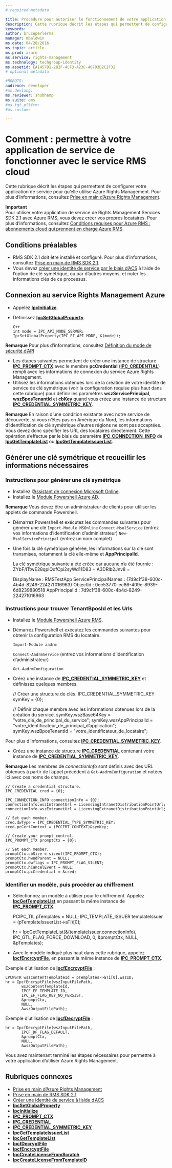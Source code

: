 ```yaml
---
# required metadata

title: Procédure pour autoriser le fonctionnement de votre application de service avec le service RMS cloud | Azure RMS
description: Cette rubrique décrit les étapes qui permettent de configurer votre application de service pour qu’elle utilise Azure Rights Management.
keywords:
author: bruceperlerms
manager: mbaldwin
ms.date: 04/28/2016
ms.topic: article
ms.prod: azure
ms.service: rights-management
ms.technology: techgroup-identity
ms.assetid: EA1457D1-282F-4CF3-A23C-46793D2C2F32
# optional metadata

#ROBOTS:
audience: developer
#ms.devlang:
ms.reviewer: shubhamp
ms.suite: ems
#ms.tgt_pltfrm:
#ms.custom:

---
```


# Comment : permettre à votre application de service de fonctionner avec le service RMS cloud

Cette rubrique décrit les étapes qui permettent de configurer votre application de service pour qu’elle utilise Azure Rights Management. Pour plus d’informations, consultez [Prise en main d’Azure Rights Management](https://technet.microsoft.com/en-us/library/jj585016.aspx).

**Important**  
Pour utiliser votre application de service de Rights Management Services SDK 2.1 avec Azure RMS, vous devez créer vos propres locataires. Pour plus d’informations, consultez [Conditions requises pour Azure RMS : abonnements cloud qui prennent en charge Azure RMS](/rights-management/get-started/requirements-subscriptions.md).

## Conditions préalables

-   RMS SDK 2.1 doit être installé et configuré. Pour plus d’informations, consultez [Prise en main de RMS SDK 2.1](getting-started-with-ad-rms-2-0.md).
-   Vous devez [créer une identité de service par le biais d’ACS](https://msdn.microsoft.com/en-us/library/gg185924.aspx) à l’aide de l’option de clé symétrique, ou par d’autres moyens, et noter les informations clés de ce processus.

## Connexion au service Rights Management Azure

-   Appelez [**IpcInitialize**](/rights-management/sdk/2.1/api/win/functions#msipc_ipcinitialize).
-   Définissez [**IpcSetGlobalProperty**](/rights-management/sdk/2.1/api/win/functions#msipc_ipcsetglobalproperty).

        C++
        int mode = IPC_API_MODE_SERVER;
        IpcSetGlobalProperty(IPC_EI_API_MODE, &(mode));


  **Remarque**  Pour plus d’informations, consultez [Définition du mode de sécurité d’API](setting-the-api-security-mode-api-mode.md)

     
-   Les étapes suivantes permettent de créer une instance de structure [**IPC\_PROMPT\_CTX**](/rights-management/sdk/2.1/api/win/ipc_prompt_ctx#msipc_ipc_prompt_ctx) avec le membre **pcCredential** ([**IPC\_CREDENTIAL**](/rights-management/sdk/2.1/api/win/ipc_credential#msipc_ipc_credential)) rempli avec les informations de connexion du service Azure Rights Management.
-   Utilisez les informations obtenues lors de la création de votre identité de service de clé symétrique (voir la configuration requise plus haut dans cette rubrique) pour définir les paramètres **wszServicePrincipal**, **wszBposTenantId** et **cbKey** quand vous créez une instance de structure [**IPC\_CREDENTIAL\_SYMMETRIC\_KEY**](/rights-management/sdk/2.1/api/win/ipc_credential#msipc_ipc_credential_symmetric_key).

**Remarque** En raison d’une condition existante avec notre service de découverte, si vous n’êtes pas en Amérique du Nord, les informations d’identification de clé symétrique d’autres régions ne sont pas acceptées. Vous devez donc spécifier les URL des locataires directement. Cette opération s’effectue par le biais du paramètre [**IPC\_CONNECTION\_INFO**](/rights-management/sdk/2.1/api/win/ipc_connection_info#msipc_ipc_connection_info) de [**IpcGetTemplateList**](/rights-management/sdk/2.1/api/win/functions#msipc_ipcgettemplatelist) ou [**IpcGetTemplateIssuerList**](/rights-management/sdk/2.1/api/win/functions#msipc_ipcgettemplateissuerlist).

## Générer une clé symétrique et recueillir les informations nécessaires

### Instructions pour générer une clé symétrique

-   Installez l’[Assistant de connexion Microsoft Online](http://go.microsoft.com/fwlink/p/?LinkID=286152).
-   Installez le [Module Powershell Azure AD](https://bposast.vo.msecnd.net/MSOPMW/8073.4/amd64/AdministrationConfig-en.msi).

**Remarque**  Vous devez être un administrateur de clients pour utiliser les applets de commande Powershell.

-   Démarrez Powershell et exécutez les commandes suivantes pour générer une clé         `Import-Module MSOnline`
            `Connect-MsolService` (entrez vos informations d’identification d’administrateur)         `New-MsolServicePrincipal` (entrez un nom complet)
-   Une fois la clé symétrique générée, les informations sur la clé sont transmises, notamment la clé elle-même et **AppPrincipalId**.


    La clé symétrique suivante a été créée car aucune n’a été fournie : ZYbF/lTtwE28qplQofCpi2syWd11D83 + A3DRlb2Jnv8 =

    DisplayName : RMSTestApp ServicePrincipalNames : {7d9c1f38-600c-4b4d-8249-22427f016963} ObjectId : 0ee53770-ec86-409e-8939-6d8239880518 AppPrincipalId : 7d9c1f38-600c-4b4d-8249-22427f016963


### Instructions pour trouver **TenantBposId** et les **Urls**

-   Installez le [Module Powershell Azure RMS](https://technet.microsoft.com/en-us/library/jj585012.aspx).
-   Démarrez Powershell et exécutez les commandes suivantes pour obtenir la configuration RMS du locataire.

    `Import-Module aadrm`

    `Connect-AadrmService` (entrez vos informations d’identification d’administrateur)

    `Get-AadrmConfiguration`


-   Créez une instance de  [**IPC\_CREDENTIAL\_SYMMETRIC\_KEY**](/rights-management/sdk/2.1/api/win/ipc_credential#msipc_ipc_credential_symmetric_key) et définissez quelques membres.

    // Créer une structure de clés.
    IPC_CREDENTIAL_SYMMETRIC_KEY symKey = {0};

    // Définir chaque membre avec les informations obtenues lors de la création du service.
    symKey.wszBase64Key = "votre_clé_de_principal_du_service"; symKey.wszAppPrincipalId = "votre_identificateur_de_principal_d’application"; symKey.wszBposTenantId = "votre_identificateur_de_locataire";


Pour plus d’informations, consultez [**IPC\_CREDENTIAL\_SYMMETRIC\_KEY**](/rights-management/sdk/2.1/api/win/ipc_credential#msipc_ipc_credential_symmetric_key).

-   Créez une instance de structure [**IPC\_CREDENTIAL**](/rights-management/sdk/2.1/api/win/ipc_credential#msipc_ipc_credential) contenant votre instance de [**IPC\_CREDENTIAL\_SYMMETRIC\_KEY**](/rights-management/sdk/2.1/api/win/ipc_credential#msipc_ipc_credential_symmetric_key).

**Remarque** Les membres de *connectionInfo* sont définis avec des URL obtenues à partir de l’appel précédent à `Get-AadrmConfiguration` et notées ici avec ces noms de champs.

    // Create a credential structure.
    IPC_CREDENTIAL cred = {0};

    IPC_CONNECTION_INFO connectionInfo = {0};
    connectionInfo.wszIntranetUrl = LicensingIntranetDistributionPointUrl;
    connectionInfo.wszExtranetUrl = LicensingExtranetDistributionPointUrl;

    // Set each member.
    cred.dwType = IPC_CREDENTIAL_TYPE_SYMMETRIC_KEY;
    cred.pcCertContext = (PCCERT_CONTEXT)&symKey;

    // Create your prompt control.
    IPC_PROMPT_CTX promptCtx = {0};

    // Set each member.
    promptCtx.cbSize = sizeof(IPC_PROMPT_CTX);
    promptCtx.hwndParent = NULL;
    promptCtx.dwflags = IPC_PROMPT_FLAG_SILENT;
    promptCtx.hCancelEvent = NULL;
    promptCtx.pcCredential = &cred;

### Identifier un modèle, puis procéder au chiffrement

-   Sélectionnez un modèle à utiliser pour le chiffrement.
    Appelez [**IpcGetTemplateList**](/rights-management/sdk/2.1/api/win/functions#msipc_ipcgettemplatelist) en passant la même instance de [**IPC\_PROMPT\_CTX**](/rights-management/sdk/2.1/api/win/ipc_prompt_ctx#msipc_ipc_prompt_ctx).


    PCIPC_TIL pTemplates = NULL; IPC_TEMPLATE_ISSUER templateIssuer = (pTemplateIssuerList->aTi)[0];

    hr = IpcGetTemplateList(&(templateIssuer.connectionInfo),        IPC_GTL_FLAG_FORCE_DOWNLOAD,        0,        &promptCtx,        NULL,        &pTemplates);


-   Avec le modèle indiqué plus haut dans cette rubrique, appelez [**IpcfEncrcyptFile**](/rights-management/sdk/2.1/api/win/functions#msipc_ipcfencryptfile), en passant la même instance de [**IPC\_PROMPT\_CTX**](/rights-management/sdk/2.1/api/win/ipc_prompt_ctx#msipc_ipc_prompt_ctx).

Exemple d’utilisation de [**IpcfEncrcyptFile**](/rights-management/sdk/2.1/api/win/functions#msipc_ipcfencryptfile) :

    LPCWSTR wszContentTemplateId = pTemplates->aTi[0].wszID;
    hr = IpcfEncryptFile(wszInputFilePath,
           wszContentTemplateId,
           IPCF_EF_TEMPLATE_ID,
           IPC_EF_FLAG_KEY_NO_PERSIST,
           &promptCtx,
           NULL,
           &wszOutputFilePath);

Exemple d’utilisation de [**IpcfDecryptFile**](/rights-management/sdk/2.1/api/win/functions#msipc_ipcfdecryptfile) :

    hr = IpcfDecryptFile(wszInputFilePath,
           IPCF_DF_FLAG_DEFAULT,
           &promptCtx,
           NULL,
           &wszOutputFilePath);

Vous avez maintenant terminé les étapes nécessaires pour permettre à votre application d’utiliser Azure Rights Management.

## Rubriques connexes

* [Prise en main d’Azure Rights Management](https://technet.microsoft.com/en-us/library/jj585016.aspx)
* [Prise en main de RMS SDK 2.1](getting-started-with-ad-rms-2-0.md)
* [Créer une identité de service à l’aide d’ACS](https://msdn.microsoft.com/en-us/library/gg185924.aspx)
* [**IpcSetGlobalProperty**](/rights-management/sdk/2.1/api/win/functions#msipc_ipcsetglobalproperty)
* [**IpcInitialize**](/rights-management/sdk/2.1/api/win/functions#msipc_ipcinitialize)
* [**IPC\_PROMPT\_CTX**](/rights-management/sdk/2.1/api/win/ipc_prompt_ctx#msipc_ipc_prompt_ctx)
* [**IPC\_CREDENTIAL**](/rights-management/sdk/2.1/api/win/ipc_credential#msipc_ipc_credential)
* [**IPC\_CREDENTIAL\_SYMMETRIC\_KEY**](/rights-management/sdk/2.1/api/win/ipc_credential#msipc_ipc_credential_symmetric_key)
* [**IpcGetTemplateIssuerList**](/rights-management/sdk/2.1/api/win/functions#msipc_ipcgettemplateissuerlist)
* [**IpcGetTemplateList**](/rights-management/sdk/2.1/api/win/functions#msipc_ipcgettemplatelist)
* [**IpcfDecryptFile**](/rights-management/sdk/2.1/api/win/functions#msipc_ipcfdecryptfile)
* [**IpcfEncrcyptFile**](/rights-management/sdk/2.1/api/win/functions#msipc_ipcfencryptfile)
* [**IpcCreateLicenseFromScratch**](/rights-management/sdk/2.1/api/win/functions#msipc_ipccreatelicensefromscratch)
* [**IpcCreateLicenseFromTemplateID**](/rights-management/sdk/2.1/api/win/functions#msipc_ipccreatelicensefromtemplateid)
 

 


<!--HONumber=Jun16_HO2-->


